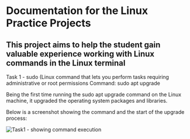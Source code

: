 # Documentation for the Linux Practice Projects

## This project aims to help the student gain valuable experience working with Linux commands in the Linux terminal

Task 1 - sudo (Linux command that lets you perform tasks requiring administrative or root permissions
Command: sudo apt upgrade

Being the first time running the sudo apt upgrade command on the Linux machine, it upgraded the operating system packages and libraries.

Below is a screenshot showing the command and the start of the upgrade process:

![Task1 - showing command execution](https://github.com/DevOpsDolapo/LinuxPracticeProjects/assets/115728279/af9420a7-e0e2-46f1-a42f-02de4cd4bcce)








